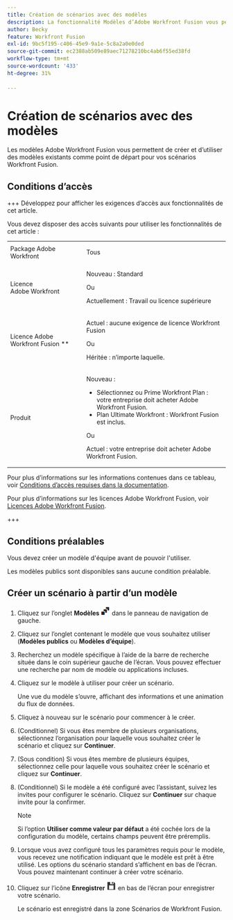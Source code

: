 ```yaml
---
title: Création de scénarios avec des modèles
description: La fonctionnalité Modèles d’Adobe Workfront Fusion vous permet de créer et d’utiliser des modèles existants comme point de départ pour vos scénarios Workfront Fusion.
author: Becky
feature: Workfront Fusion
exl-id: 9bc5f195-c406-45e9-9a1e-5c8a2a0e0ded
source-git-commit: ec2388ab509e89aec71278210bc4ab6f55ed38fd
workflow-type: tm+mt
source-wordcount: '433'
ht-degree: 31%

---
```


# Création de scénarios avec des modèles

Les modèles Adobe Workfront Fusion vous permettent de créer et d’utiliser des modèles existants comme point de départ pour vos scénarios Workfront Fusion.

## Conditions d’accès

+++ Développez pour afficher les exigences d’accès aux fonctionnalités de cet article.

Vous devez disposer des accès suivants pour utiliser les fonctionnalités de cet article :

<table style="table-layout:auto">
 <col> 
 <col> 
 <tbody> 
  <tr> 
   <td role="rowheader">Package Adobe Workfront 
   <td> <p>Tous</p> </td> 
  </tr> 
  <tr data-mc-conditions=""> 
   <td role="rowheader">Licence Adobe Workfront</td> 
   <td> <p>Nouveau : Standard</p><p>Ou</p><p>Actuellement : Travail ou licence supérieure</p> </td> 
  </tr> 
  <tr> 
   <td role="rowheader">Licence Adobe Workfront Fusion **</td> 
   <td>
   <p>Actuel : aucune exigence de licence Workfront Fusion</p>
   <p>Ou</p>
   <p>Héritée : n’importe laquelle. </p>
   </td> 
  </tr> 
  <tr> 
   <td role="rowheader">Produit</td> 
   <td>
   <p>Nouveau :</p> <ul><li>Sélectionnez ou Prime Workfront Plan : votre entreprise doit acheter Adobe Workfront Fusion.</li><li>Plan Ultimate Workfront : Workfront Fusion est inclus.</li></ul>
   <p>Ou</p>
   <p>Actuel : votre entreprise doit acheter Adobe Workfront Fusion.</p>
   </td> 
  </tr>
 </tbody> 
</table>

Pour plus d’informations sur les informations contenues dans ce tableau, voir [Conditions d’accès requises dans la documentation](/help/workfront-fusion/references/licenses-and-roles/access-level-requirements-in-documentation.md).

Pour plus d’informations sur les licences Adobe Workfront Fusion, voir [Licences Adobe Workfront Fusion](/help/workfront-fusion/set-up-and-manage-workfront-fusion/licensing-operations-overview/license-automation-vs-integration.md).

+++

## Conditions préalables

Vous devez créer un modèle d&#39;équipe avant de pouvoir l&#39;utiliser.

Les modèles publics sont disponibles sans aucune condition préalable.

## Créer un scénario à partir d’un modèle

1. Cliquez sur l’onglet **Modèles** ![icône Modèles](assets/templates-icon.png) dans le panneau de navigation de gauche.
1. Cliquez sur l’onglet contenant le modèle que vous souhaitez utiliser (**Modèles publics** ou **Modèles d’équipe**).
1. Recherchez un modèle spécifique à l’aide de la barre de recherche située dans le coin supérieur gauche de l’écran. Vous pouvez effectuer une recherche par nom de modèle ou applications incluses.
1. Cliquez sur le modèle à utiliser pour créer un scénario.

   Une vue du modèle s’ouvre, affichant des informations et une animation du flux de données.

1. Cliquez à nouveau sur le scénario pour commencer à le créer.
1. (Conditionnel) Si vous êtes membre de plusieurs organisations, sélectionnez l’organisation pour laquelle vous souhaitez créer le scénario et cliquez sur **Continuer**.
1. (Sous condition) Si vous êtes membre de plusieurs équipes, sélectionnez celle pour laquelle vous souhaitez créer le scénario et cliquez sur **Continuer**.
1. (Conditionnel) Si le modèle a été configuré avec l’assistant, suivez les invites pour configurer le scénario. Cliquez sur **Continuer** sur chaque invite pour la confirmer.

   >[!NOTE]
   >
   >Si l’option **Utiliser comme valeur par défaut** a été cochée lors de la configuration du modèle, certains champs peuvent être préremplis.

1. Lorsque vous avez configuré tous les paramètres requis pour le modèle, vous recevez une notification indiquant que le modèle est prêt à être utilisé. Les options du scénario standard s’affichent en bas de l’écran. Vous pouvez maintenant continuer à créer votre scénario.

1. Cliquez sur l’icône **Enregistrer** ![Icône Enregistrer](assets/save-icon.png) en bas de l’écran pour enregistrer votre scénario.

   Le scénario est enregistré dans la zone Scénarios de Workfront Fusion.
